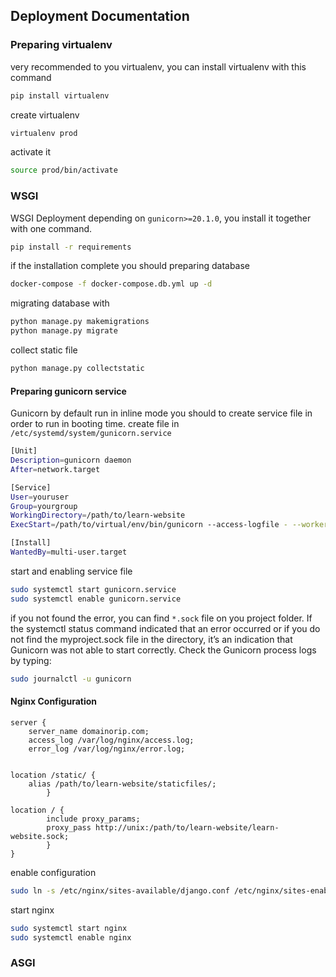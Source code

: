 ## Deployment Documentation
### Preparing virtualenv

very recommended to you virtualenv, you can install virtualenv with this command
```bash
pip install virtualenv
```

create virtualenv 
```bash
virtualenv prod
```

activate it
```bash
source prod/bin/activate
```

### WSGI
WSGI Deployment depending on `gunicorn>=20.1.0`, you install it 
together with one command. 

```bash
pip install -r requirements
```

if the installation complete you should preparing database

```bash
docker-compose -f docker-compose.db.yml up -d
```

migrating database with

```bash
python manage.py makemigrations
python manage.py migrate
```

collect static file 
```bash
python manage.py collectstatic
```

#### Preparing gunicorn service
Gunicorn by default run in inline mode you should to create service file 
in order to run in booting time. create file in `/etc/systemd/system/gunicorn.service`

```bash
[Unit]
Description=gunicorn daemon
After=network.target

[Service]
User=youruser
Group=yourgroup
WorkingDirectory=/path/to/learn-website
ExecStart=/path/to/virtual/env/bin/gunicorn --access-logfile - --workers 3 --bind unix:/home/nevtik/learn-website/learn-website.sock app.wsgi:application

[Install]
WantedBy=multi-user.target
```

start and enabling service file
```bash
sudo systemctl start gunicorn.service
sudo systemctl enable gunicorn.service
```

if you not found the error, you can find `*.sock` file on you project folder.
If the systemctl status command indicated that an error occurred or if you do not find the myproject.sock file in the directory, it’s an indication that Gunicorn was not able to start correctly. Check the Gunicorn process logs by typing:
```bash
sudo journalctl -u gunicorn
```

#### Nginx Configuration

```
server {
    server_name domainorip.com;
	access_log /var/log/nginx/access.log;
 	error_log /var/log/nginx/error.log;


location /static/ {
	alias /path/to/learn-website/staticfiles/;
        }

location / {
        include proxy_params;
        proxy_pass http://unix:/path/to/learn-website/learn-website.sock;
        }
}
```

enable configuration
```bash
sudo ln -s /etc/nginx/sites-available/django.conf /etc/nginx/sites-enabled/django.conf
```

start nginx
```bash
sudo systemctl start nginx
sudo systemctl enable nginx
```

### ASGI

